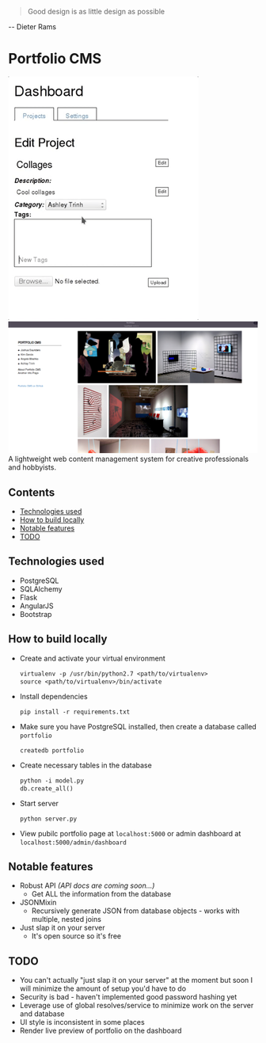 > Good design is as little design as possible

-- Dieter Rams

# Portfolio CMS
![screencast gif](screenshots/screencast.gif) ![Public portfolio screenshot](screenshots/public_portfolio.png)
A lightweight web content management system for creative professionals and hobbyists.

## Contents
* [Technologies used](#tech)
* [How to build locally](#build)
* [Notable features](#notes)
* [TODO](#todo)

## <a name="tech"></a>Technologies used
* PostgreSQL
* SQLAlchemy
* Flask
* AngularJS
* Bootstrap

## <a name="build"></a>How to build locally
* Create and activate your virtual environment
  ```
  virtualenv -p /usr/bin/python2.7 <path/to/virtualenv>
  source <path/to/virtualenv>/bin/activate
  ```
* Install dependencies
  ```
  pip install -r requirements.txt
  ```
* Make sure you have PostgreSQL installed, then create a database called `portfolio`
  ```
  createdb portfolio
  ```
* Create necessary tables in the database
  ```
  python -i model.py
  db.create_all()
  ```
* Start server
  ```
  python server.py
  ```
* View pubilc portfolio page at `localhost:5000` or admin dashboard at `localhost:5000/admin/dashboard`

## <a name="notes"></a>Notable features
* Robust API *(API docs are coming soon...)*
  * Get ALL the information from the database
* JSONMixin
  * Recursively generate JSON from database objects - works with multiple, nested joins
* Just slap it on your server
  * It's open source so it's free

## <a name="todo"></a>TODO
* You can't actually "just slap it on your server" at the moment but soon I will minimize the amount of setup you'd have to do
* Security is bad - haven't implemented good password hashing yet
* Leverage use of global resolves/service to minimize work on the server and database
* UI style is inconsistent in some places
* Render live preview of portfolio on the dashboard
